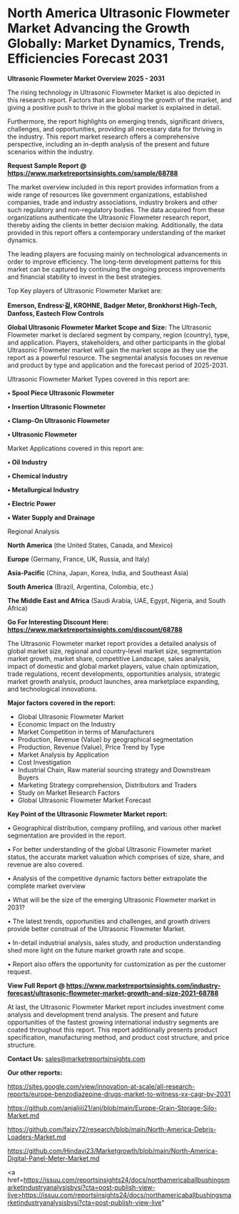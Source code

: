  # North America Ultrasonic Flowmeter Market Advancing the Growth Globally: Market Dynamics, Trends, Efficiencies Forecast 2031

<Strong> Ultrasonic Flowmeter Market Overview 2025 - 2031</strong>

The rising technology in Ultrasonic Flowmeter Market is also depicted in this research report. Factors that are boosting the growth of the market, and giving a positive push to thrive in the global market is explained in detail.

Furthermore, the report highlights on emerging trends, significant drivers, challenges, and opportunities, providing all necessary data for thriving in the industry. This report market research offers a comprehensive perspective, including an in-depth analysis of the present and future scenarios within the industry.

<strong>Request Sample Report @ <a href=https://www.marketreportsinsights.com/sample/68788>https://www.marketreportsinsights.com/sample/68788</a></strong>

The market overview included in this report provides information from a wide range of resources like government organizations, established companies, trade and industry associations, industry brokers and other such regulatory and non-regulatory bodies. The data acquired from these organizations authenticate the Ultrasonic Flowmeter research report, thereby aiding the clients in better decision making. Additionally, the data provided in this report offers a contemporary understanding of the market dynamics.

The leading players are focusing mainly on technological advancements in order to improve efficiency. The long-term development patterns for this market can be captured by continuing the ongoing process improvements and financial stability to invest in the best strategies.

Top Key players of Ultrasonic Flowmeter Market are:

<strong>Emerson, Endressᶫ걺, KROHNE, Badger Meter, Bronkhorst High-Tech, Danfoss, Eastech Flow Controls</strong>

<strong><b>Global Ultrasonic Flowmeter Market Scope and Size:</b></strong>
The Ultrasonic Flowmeter market is declared segment by company, region (country), type, and application. Players, stakeholders, and other participants in the global Ultrasonic Flowmeter market will gain the market scope as they use the report as a powerful resource. The segmental analysis focuses on revenue and product by type and application and the forecast period of 2025-2031.

Ultrasonic Flowmeter Market Types covered in this report are:

<strong>• Spool Piece Ultrasonic Flowmeter

• Insertion Ultrasonic Flowmeter

• Clamp-On Ultrasonic Flowmeter

• Ultrasonic Flowmeter</strong>

Market Applications covered in this report are:

<strong>• Oil Industry

• Chemical Industry

• Metallurgical Industry

• Electric Power

• Water Supply and Drainage</strong> 

Regional Analysis

<strong>North America</strong> (the United States, Canada, and Mexico)

<strong>Europe</strong> (Germany, France, UK, Russia, and Italy)

<strong>Asia-Pacific</strong> (China, Japan, Korea, India, and Southeast Asia)

<strong>South America</strong> (Brazil, Argentina, Colombia, etc.)

<strong>The Middle East and Africa</strong> (Saudi Arabia, UAE, Egypt, Nigeria, and South Africa)

<strong>Go For Interesting Discount Here: <a href=https://www.marketreportsinsights.com/discount/68788>https://www.marketreportsinsights.com/discount/68788</a></strong>

The Ultrasonic Flowmeter market report provides a detailed analysis of global market size, regional and country-level market size, segmentation market growth, market share, competitive Landscape, sales analysis, impact of domestic and global market players, value chain optimization, trade regulations, recent developments, opportunities analysis, strategic market growth analysis, product launches, area marketplace expanding, and technological innovations.

<strong><b>Major factors covered in the report:</b></strong>
<ul>
  <li>Global Ultrasonic Flowmeter Market </li>
  <li>Economic Impact on the Industry</li>
  <li>Market Competition in terms of Manufacturers</li>
  <li>Production, Revenue (Value) by geographical segmentation</li>
  <li>Production, Revenue (Value), Price Trend by Type</li>
  <li>Market Analysis by Application</li>
  <li>Cost Investigation</li>
  <li>Industrial Chain, Raw material sourcing strategy and Downstream Buyers</li>
  <li>Marketing Strategy comprehension, Distributors and Traders</li>
  <li>Study on Market Research Factors</li>
  <li>Global Ultrasonic Flowmeter Market Forecast</li>
</ul>

<strong><b>Key Point of the Ultrasonic Flowmeter Market report:</b></strong>

• Geographical distribution, company profiling, and various other market segmentation are provided in the report.

• For better understanding of the global Ultrasonic Flowmeter market status, the accurate market valuation which comprises of size, share, and revenue are also covered.

• Analysis of the competitive dynamic factors better extrapolate the complete market overview

• What will be the size of the emerging Ultrasonic Flowmeter market in 2031?

• The latest trends, opportunities and challenges, and growth drivers provide better construal of the Ultrasonic Flowmeter Market.

• In-detail industrial analysis, sales study, and production understanding shed more light on the future market growth rate and scope.

• Report also offers the opportunity for customization as per the customer request.

<strong><b>View Full Report @ <a href=https://www.marketreportsinsights.com/industry-forecast/ultrasonic-flowmeter-market-growth-and-size-2021-68788>https://www.marketreportsinsights.com/industry-forecast/ultrasonic-flowmeter-market-growth-and-size-2021-68788</a></b></strong>


At last, the Ultrasonic Flowmeter Market report includes investment come analysis and development trend analysis. The present and future opportunities of the fastest growing international industry segments are coated throughout this report. This report additionally presents product specification, manufacturing method, and product cost structure, and price structure.

<strong>Contact Us:</strong>
sales@marketreportsinsights.com

<strong>Our other reports:</strong>

<a href=https://sites.google.com/view/innovation-at-scale/all-research-reports/europe-benzodiazepine-drugs-market-to-witness-xx-cagr-by-2031>https://sites.google.com/view/innovation-at-scale/all-research-reports/europe-benzodiazepine-drugs-market-to-witness-xx-cagr-by-2031</a>

<a href=https://github.com/anjaliiii21/anj/blob/main/Europe-Grain-Storage-Silo-Market.md>https://github.com/anjaliiii21/anj/blob/main/Europe-Grain-Storage-Silo-Market.md</a>

<a href=https://github.com/faizy72/research/blob/main/North-America-Debris-Loaders-Market.md>https://github.com/faizy72/research/blob/main/North-America-Debris-Loaders-Market.md</a>

<a href=https://github.com/Hindavi23/Marketgrowth/blob/main/North-America-Digital-Panel-Meter-Market.md>https://github.com/Hindavi23/Marketgrowth/blob/main/North-America-Digital-Panel-Meter-Market.md</a>

<a href=https://issuu.com/reportsinsights24/docs/northamericaballbushingsmarketindustryanalysisbysi?cta=post-publish-view-live>https://issuu.com/reportsinsights24/docs/northamericaballbushingsmarketindustryanalysisbysi?cta=post-publish-view-live</a>"
